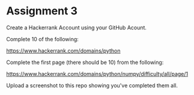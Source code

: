 # Assignment 3

Create a Hackerrank Account using your GitHub Acount.

Complete 10 of the following:

https://www.hackerrank.com/domains/python

Complete the first page (there should be 10) from the following:

https://www.hackerrank.com/domains/python/numpy/difficulty/all/page/1

Upload a screenshot to this repo showing you've completed them all.